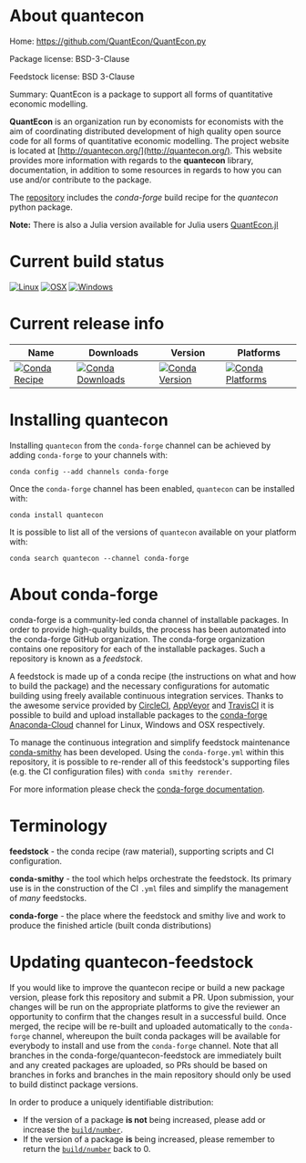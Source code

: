 About quantecon
===============

Home: https://github.com/QuantEcon/QuantEcon.py

Package license: BSD-3-Clause

Feedstock license: BSD 3-Clause

Summary: QuantEcon is a package to support all forms of quantitative economic modelling.

**QuantEcon** is an organization run by economists for economists with the aim of coordinating
distributed development of high quality open source code for all forms of quantitative economic modelling.
The project website is located at [http://quantecon.org/](http://quantecon.org/). This website provides
more information with regards to the **quantecon** library, documentation, in addition to some resources
in regards to how you can use and/or contribute to the package.

The [repository](https://github.com/QuantEcon/QuantEcon.py>) includes the *conda-forge* build recipe for the *quantecon* python package.

**Note:** There is also a Julia version available for Julia users [QuantEcon.jl](https://github.com/QuantEcon/QuantEcon.jl)


Current build status
====================

[![Linux](https://img.shields.io/circleci/project/github/conda-forge/quantecon-feedstock/master.svg?label=Linux)](https://circleci.com/gh/conda-forge/quantecon-feedstock)
[![OSX](https://img.shields.io/travis/conda-forge/quantecon-feedstock/master.svg?label=macOS)](https://travis-ci.org/conda-forge/quantecon-feedstock)
[![Windows](https://img.shields.io/appveyor/ci/conda-forge/quantecon-feedstock/master.svg?label=Windows)](https://ci.appveyor.com/project/conda-forge/quantecon-feedstock/branch/master)

Current release info
====================

| Name | Downloads | Version | Platforms |
| --- | --- | --- | --- |
| [![Conda Recipe](https://img.shields.io/badge/recipe-quantecon-green.svg)](https://anaconda.org/conda-forge/quantecon) | [![Conda Downloads](https://img.shields.io/conda/dn/conda-forge/quantecon.svg)](https://anaconda.org/conda-forge/quantecon) | [![Conda Version](https://img.shields.io/conda/vn/conda-forge/quantecon.svg)](https://anaconda.org/conda-forge/quantecon) | [![Conda Platforms](https://img.shields.io/conda/pn/conda-forge/quantecon.svg)](https://anaconda.org/conda-forge/quantecon) |

Installing quantecon
====================

Installing `quantecon` from the `conda-forge` channel can be achieved by adding `conda-forge` to your channels with:

```
conda config --add channels conda-forge
```

Once the `conda-forge` channel has been enabled, `quantecon` can be installed with:

```
conda install quantecon
```

It is possible to list all of the versions of `quantecon` available on your platform with:

```
conda search quantecon --channel conda-forge
```


About conda-forge
=================

conda-forge is a community-led conda channel of installable packages.
In order to provide high-quality builds, the process has been automated into the
conda-forge GitHub organization. The conda-forge organization contains one repository
for each of the installable packages. Such a repository is known as a *feedstock*.

A feedstock is made up of a conda recipe (the instructions on what and how to build
the package) and the necessary configurations for automatic building using freely
available continuous integration services. Thanks to the awesome service provided by
[CircleCI](https://circleci.com/), [AppVeyor](https://www.appveyor.com/)
and [TravisCI](https://travis-ci.org/) it is possible to build and upload installable
packages to the [conda-forge](https://anaconda.org/conda-forge)
[Anaconda-Cloud](https://anaconda.org/) channel for Linux, Windows and OSX respectively.

To manage the continuous integration and simplify feedstock maintenance
[conda-smithy](https://github.com/conda-forge/conda-smithy) has been developed.
Using the ``conda-forge.yml`` within this repository, it is possible to re-render all of
this feedstock's supporting files (e.g. the CI configuration files) with ``conda smithy rerender``.

For more information please check the [conda-forge documentation](https://conda-forge.org/docs/).

Terminology
===========

**feedstock** - the conda recipe (raw material), supporting scripts and CI configuration.

**conda-smithy** - the tool which helps orchestrate the feedstock.
                   Its primary use is in the construction of the CI ``.yml`` files
                   and simplify the management of *many* feedstocks.

**conda-forge** - the place where the feedstock and smithy live and work to
                  produce the finished article (built conda distributions)


Updating quantecon-feedstock
============================

If you would like to improve the quantecon recipe or build a new
package version, please fork this repository and submit a PR. Upon submission,
your changes will be run on the appropriate platforms to give the reviewer an
opportunity to confirm that the changes result in a successful build. Once
merged, the recipe will be re-built and uploaded automatically to the
`conda-forge` channel, whereupon the built conda packages will be available for
everybody to install and use from the `conda-forge` channel.
Note that all branches in the conda-forge/quantecon-feedstock are
immediately built and any created packages are uploaded, so PRs should be based
on branches in forks and branches in the main repository should only be used to
build distinct package versions.

In order to produce a uniquely identifiable distribution:
 * If the version of a package **is not** being increased, please add or increase
   the [``build/number``](https://conda.io/docs/user-guide/tasks/build-packages/define-metadata.html#build-number-and-string).
 * If the version of a package **is** being increased, please remember to return
   the [``build/number``](https://conda.io/docs/user-guide/tasks/build-packages/define-metadata.html#build-number-and-string)
   back to 0.
